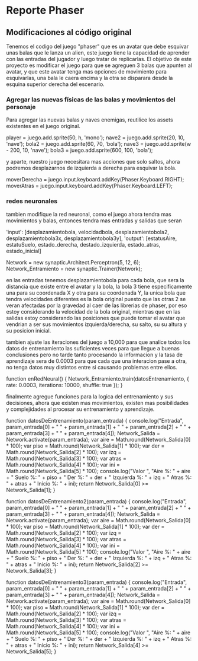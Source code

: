 # Reporte Phaser

## Modificaciones al código original

Tenemos el codigo del juego "phaser" que es un avatar que debe esquivar unas balas que le lanza un alien, este juego tiene la capacidad de aprender con las entradas del jugador y luego tratar de replicarlas. El objetivo de este proyecto es modificar el juego para que se agreguen 3 balas que apunten al avatar, y que este avatar tenga mas opciones de movimiento para esquivarlas, una bala le caera encima y la otra se disparara desde la esquina superior derecha del escenario.

### Agregar las nuevas físicas de las balas y movimientos del personaje

Para agregar las nuevas balas y naves enemigas, reutilice los assets existentes en el juego original.

player = juego.add.sprite(50, h, 'mono');
nave2 = juego.add.sprite(20, 10, 'nave');
bola2 = juego.add.sprite(60, 70, 'bola');
nave3 = juego.add.sprite(w - 200, 10, 'nave');
bola3 = juego.add.sprite(600, 100, 'bola');

y aparte, nuestro juego necesitara mas acciones que solo saltos, ahora podremos desplazarnos de izquierda a derecha para esquivar la bola.

moverDerecha = juego.input.keyboard.addKey(Phaser.Keyboard.RIGHT);
moverAtras = juego.input.keyboard.addKey(Phaser.Keyboard.LEFT);

### redes neuronales

tambien modifique la red neuronal, como el juego ahora tendra mas movimientos y balas, entonces tendra mas entradas y salidas que seran

'input': [desplazamientobola, velocidadbola, desplazamientobola2, desplazamientobola3x, desplazamientobola3y],
            'output': [estatusAire, estatuSuelo, estado_derecha, destado_izquierda, estado_atras, estado_inicial]

Network = new synaptic.Architect.Perceptron(5, 12, 6);
Network_Entramiento = new synaptic.Trainer(Network);

en las entradas tenemos desplazamientobola para cada bola, que sera la distancia que existe entre el avatar y la bola, la bola 3 tiene especificamente una para su coordenada X y otra para su coordenada Y, la unica bola que tendra velocidades diferentes es la bola original puesto que las otras 2 se veran afectadas por la gravedad al caer de las librerias de phaser, por eso estoy considerando la velocidad de la bola original, mientras que en las salidas estoy considerando las posiciones que puede tomar el avatar que vendrian a ser sus movimientos izquierda/derecha, su salto, su su altura y su posicion inicial.

tambien ajuste las iteraciones del juego a 10,000 para que analice todos los datos de entrenamiento las suficientes veces para que llegue a buenas conclusiones pero no tarde tanto procesando la informacion y la tasa de aprendizaje sera de 0.0003 para que cada que una interacion pase a otra, no tenga datos muy distintos entre si causando problemas entre ellos.

function enRedNeural() {
    Network_Entramiento.train(datosEntrenamiento, { rate: 0.0003, iterations: 10000, shuffle: true });
}

finalmente agregue funciones para la logica del entrenamiento y sus decisiones, ahora que existen mas movimientos, existen mas posibilidades y complejidades al procesar su entrenamiento y aprendizaje.

function datosDeEntrenamiento(param_entrada) {
    console.log("Entrada", param_entrada[0] + " " + param_entrada[1] + " " + param_entrada[2] + " " + param_entrada[3] + " " + param_entrada[4]);
    Network_Salida = Network.activate(param_entrada);
    var aire = Math.round(Network_Salida[0] * 100);
    var piso = Math.round(Network_Salida[1] * 100);
    var der = Math.round(Network_Salida[2] * 100);
    var izq = Math.round(Network_Salida[3] * 100);
    var atras = Math.round(Network_Salida[4] * 100);
    var ini = Math.round(Network_Salida[5] * 100);
    console.log("Valor ", "Aire %: " + aire + " Suelo %: " + piso + " Der %: " + der + " Izquierda %: " + izq + " Atras %: " + atras + " Inicio %: " + ini);
    return Network_Salida[0] >= Network_Salida[1];
}

function datosDeEntrenamiento2(param_entrada) {
    console.log("Entrada", param_entrada[0] + " " + param_entrada[1] + " " + param_entrada[2] + " " + param_entrada[3] + " " + param_entrada[4]);
    Network_Salida = Network.activate(param_entrada);
    var aire = Math.round(Network_Salida[0] * 100);
    var piso = Math.round(Network_Salida[1] * 100);
    var der = Math.round(Network_Salida[2] * 100);
    var izq = Math.round(Network_Salida[3] * 100);
    var atras = Math.round(Network_Salida[4] * 100);
    var ini = Math.round(Network_Salida[5] * 100);
    console.log("Valor ", "Aire %: " + aire + " Suelo %: " + piso + " Der %: " + der + " Izquierda %: " + izq + " Atras %: " + atras + " Inicio %: " + ini);
    return Network_Salida[2] >= Network_Salida[3];
}

function datosDeEntrenamiento3(param_entrada) {
    console.log("Entrada", param_entrada[0] + " " + param_entrada[1] + " " + param_entrada[2] + " " + param_entrada[3] + " " + param_entrada[4]);
    Network_Salida = Network.activate(param_entrada);
    var aire = Math.round(Network_Salida[0] * 100);
    var piso = Math.round(Network_Salida[1] * 100);
    var der = Math.round(Network_Salida[2] * 100);
    var izq = Math.round(Network_Salida[3] * 100);
    var atras = Math.round(Network_Salida[4] * 100);
    var ini = Math.round(Network_Salida[5] * 100);
    console.log("Valor ", "Aire %: " + aire + " Suelo %: " + piso + " Der %: " + der + " Izquierda %: " + izq + " Atras %: " + atras + " Inicio %: " + ini);
    return Network_Salida[4] >= Network_Salida[5];
}
